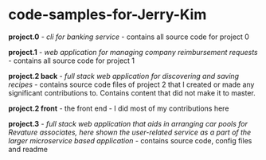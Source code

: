 # code-samples-for-Jerry-Kim

**project.0** - *cli for banking service* - contains all source code for project 0

**project.1** - *web application for managing company reimbursement requests* - contains all source code for project 1

**project.2 back** - *full stack web application for discovering and saving recipes* - contains source code files of project 2 that I created or made any significant contributions to. Contains content that did not make it to master. 

**project.2 front** - the front end - I did most of my contributions here

**project.3** - *full stack web application that aids in arranging car pools for Revature associates, here shown the user-related service as a part of the larger microservice based application* - contains source code, config files and readme 
